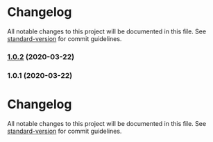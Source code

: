 # Changelog

All notable changes to this project will be documented in this file. See [standard-version](https://github.com/conventional-changelog/standard-version) for commit guidelines.

### [1.0.2](https://github.com/TinkoffCreditSystems/angular-library-starter/compare/v1.0.1...v1.0.2) (2020-03-22)

### 1.0.1 (2020-03-22)

# Changelog

All notable changes to this project will be documented in this file. See [standard-version](https://github.com/conventional-changelog/standard-version) for commit guidelines.
